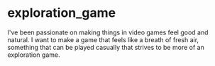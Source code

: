 # exploration_game
I've been passionate on making things in video games feel good and natural. I want to make a game that feels like a breath of fresh air, something that can be played casually that strives to be more of an exploration game.  
